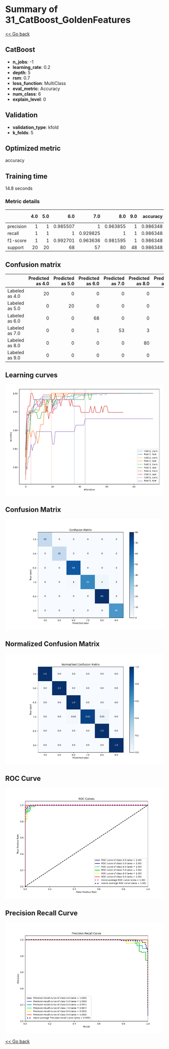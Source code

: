 # Summary of 31_CatBoost_GoldenFeatures

[<< Go back](../README.md)


## CatBoost
- **n_jobs**: -1
- **learning_rate**: 0.2
- **depth**: 5
- **rsm**: 0.7
- **loss_function**: MultiClass
- **eval_metric**: Accuracy
- **num_class**: 6
- **explain_level**: 0

## Validation
 - **validation_type**: kfold
 - **k_folds**: 5

## Optimized metric
accuracy

## Training time

14.8 seconds

### Metric details
|           |   4.0 |   5.0 |       6.0 |       7.0 |       8.0 |   9.0 |   accuracy |   macro avg |   weighted avg |   logloss |
|:----------|------:|------:|----------:|----------:|----------:|------:|-----------:|------------:|---------------:|----------:|
| precision |     1 |     1 |  0.985507 |  1        |  0.963855 |     1 |   0.986348 |    0.99156  |       0.986768 |  0.238412 |
| recall    |     1 |     1 |  1        |  0.929825 |  1        |     1 |   0.986348 |    0.988304 |       0.986348 |  0.238412 |
| f1-score  |     1 |     1 |  0.992701 |  0.963636 |  0.981595 |     1 |   0.986348 |    0.989655 |       0.986207 |  0.238412 |
| support   |    20 |    20 | 68        | 57        | 80        |    48 |   0.986348 |  293        |     293        |  0.238412 |


## Confusion matrix
|                |   Predicted as 4.0 |   Predicted as 5.0 |   Predicted as 6.0 |   Predicted as 7.0 |   Predicted as 8.0 |   Predicted as 9.0 |
|:---------------|-------------------:|-------------------:|-------------------:|-------------------:|-------------------:|-------------------:|
| Labeled as 4.0 |                 20 |                  0 |                  0 |                  0 |                  0 |                  0 |
| Labeled as 5.0 |                  0 |                 20 |                  0 |                  0 |                  0 |                  0 |
| Labeled as 6.0 |                  0 |                  0 |                 68 |                  0 |                  0 |                  0 |
| Labeled as 7.0 |                  0 |                  0 |                  1 |                 53 |                  3 |                  0 |
| Labeled as 8.0 |                  0 |                  0 |                  0 |                  0 |                 80 |                  0 |
| Labeled as 9.0 |                  0 |                  0 |                  0 |                  0 |                  0 |                 48 |

## Learning curves
![Learning curves](learning_curves.png)
## Confusion Matrix

![Confusion Matrix](confusion_matrix.png)


## Normalized Confusion Matrix

![Normalized Confusion Matrix](confusion_matrix_normalized.png)


## ROC Curve

![ROC Curve](roc_curve.png)


## Precision Recall Curve

![Precision Recall Curve](precision_recall_curve.png)



[<< Go back](../README.md)

